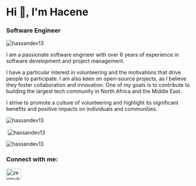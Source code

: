 <h1 align="left">Hi 👋, I'm Hacene</h1>
<h3 align="left">Software Engineer</h3>

<p align="left"> <img src="https://komarev.com/ghpvc/?username=hassandev13&label=Profile%20views&color=0e75b6&style=flat" alt="hassandev13" /> </p>


<p>
I am a passionate software engineer with over 6 years of experience in software development and project management.

I have a particular interest in volunteering and the motivations that drive people to participate. I am also keen on open-source projects, as I believe they foster collaboration and innovation. One of my goals is to contribute to building the largest tech community in North Africa and the Middle East.

I strive to promote a culture of volunteering and highlight its significant benefits and positive impacts on individuals and communities.

</p>

<p><img align="center" src="https://github-readme-stats.vercel.app/api/top-langs?username=hassandev13&show_icons=true&theme=dark&locale=en&layout=compact" alt="hassandev13" /></p>

<p>&nbsp;<img align="center" src="https://github-readme-stats.vercel.app/api?username=hassandev13&show_icons=true&locale=en" alt="hassandev13" /></p>

<p><img align="center" src="https://github-readme-streak-stats.herokuapp.com/?user=hassandev13&" alt="hassandev13" /></p>

<h3 align="left">Connect with me:</h3>

<p align="left">
<a href="https://www.linkedin.com/in/zerroukhacene/" target="blank"><img align="center" src="https://raw.githubusercontent.com/rahuldkjain/github-profile-readme-generator/master/src/images/icons/Social/linked-in-alt.svg" alt="zerrouk-mohammed-hacene-a58544180" height="30" width="40" /></a>

</p>

